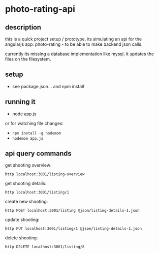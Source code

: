 
# photo-rating-api

## description
this is a quick project setup / prototype. its simulating an api for the angularjs app: photo-rating - to be able to make backend json calls.

currently its missing a database implementation like mysql. it updates the files on the filesystem.

## setup
- see package.json... and npm install`

## running it

- node app.js

or for watching file changes:

- ```npm install -g nodemon```
- ```nodemon app.js```

## api query commands

get shooting overview:

```http localhost:3001/listing-overview```

get shooting details:

```http localhost:3001/listing/1```

create new shooting:

```http POST localhost:3001/listing @json/listing-details-1.json```

update shooting:

```http PUT localhost:3001/listing/1 @json/listing-details-1.json```

delete shooting:

```http DELETE localhost:3001/listing/8```